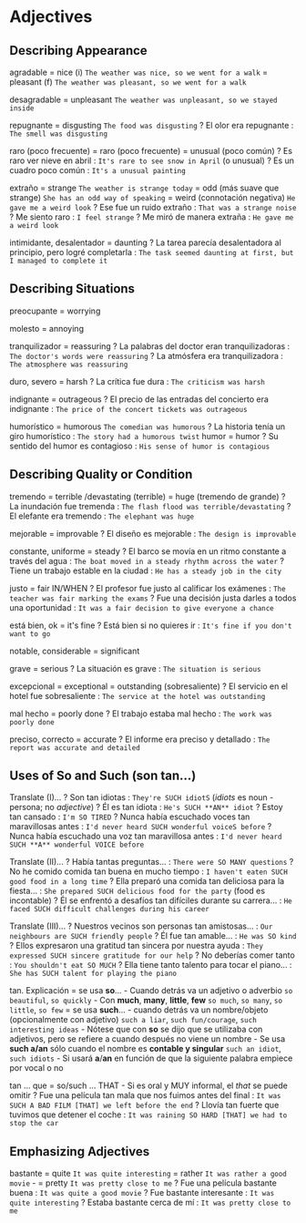 # Adjectives

## Describing Appearance

agradable
    = nice (i) `The weather was nice, so we went for a walk`
    = pleasant (f) `The weather was pleasant, so we went for a walk`

desagradable
    = unpleasant `The weather was unpleasant, so we stayed inside`

repugnante = disgusting `The food was disgusting`
    ? El olor era repugnante : `The smell was disgusting`

raro (poco frecuente)
    = raro (poco frecuente)
    = unusual (poco común)
    ? Es raro ver nieve en abril : `It's rare to see snow in April` (o unusual)
    ? Es un cuadro poco común : `It's a unusual painting`

extraño
    = strange `The weather is strange today`
    = odd (más suave que strange) `She has an odd way of speaking`
    = weird (connotación negativa) `He gave me a weird look`
    ? Ese fue un ruido extraño : `That was a strange noise`
    ? Me siento raro : `I feel strange`
    ? Me miró de manera extraña : `He gave me a weird look`

intimidante, desalentador = daunting
    ? La tarea parecía desalentadora al principio, pero logré completarla : `The task seemed daunting at first, but I managed to complete it`


## Describing Situations

preocupante = worrying

molesto = annoying

tranquilizador = reassuring
    ? La palabras del doctor eran tranquilizadoras : `The doctor's words were reassuring`
    ? La atmósfera era tranquilizadora : `The atmosphere was reassuring`

duro, severo = harsh
    ? La crítica fue dura : `The criticism was harsh`

indignante = outrageous
    ? El precio de las entradas del concierto era indignante : `The price of the concert tickets was outrageous`

humorístico = humorous `The comedian was humorous`
    ? La historia tenía un giro humorístico : `The story had a humorous twist`
humor = humor
    ? Su sentido del humor es contagioso : `His sense of humor is contagious`


## Describing Quality or Condition

tremendo
    = terrible /devastating (terrible)
    = huge (tremendo de grande)
    ? La inundación fue tremenda :  `The flash flood was terrible/devastating`
    ? El elefante era tremendo : `The elephant was huge`


mejorable = improvable
    ? El diseño es mejorable : `The design is improvable`

constante, uniforme = steady
    ? El barco se movía en un ritmo constante a través del agua : `The boat moved in a steady rhythm across the water`
    ? Tiene un trabajo estable en la ciudad : `He has a steady job in the city`

justo = fair IN/WHEN
    ? El profesor fue justo al calificar los exámenes : `The teacher was fair marking the exams`
    ? Fue una decisión justa darles a todos una oportunidad : `It was a fair decision to give everyone a chance`

está bien, ok = it's fine
    ? Está bien si no quieres ir : `It's fine if you don't want to go`

notable, considerable
    = significant

grave = serious
    ? La situación es grave : `The situation is serious`

excepcional
    = exceptional
    = outstanding (sobresaliente)
    ? El servicio en el hotel fue sobresaliente : `The service at the hotel was outstanding`

mal hecho = poorly done
    ? El trabajo estaba mal hecho : `The work was poorly done`

preciso, correcto = accurate
    ? El informe era preciso y detallado : `The report was accurate and detailed`

## Uses of So and Such (son tan...)

Translate (I)...
    ? Son tan idiotas : `They're SUCH idiotS` (_idiots_ es noun - persona; no _adjective_)
    ? Él es tan idiota : `He's SUCH **AN** idiot`
    ? Estoy tan cansado : `I'm SO TIRED`
    ? Nunca había escuchado voces tan maravillosas antes : `I'd never heard SUCH wonderful voiceS before`
    ? Nunca había escuchado una voz tan maravillosa antes : `I'd never heard SUCH **A** wonderful VOICE before`

Translate (II)...
    ? Había tantas preguntas... : `There were SO MANY questions`
    ? No he comido comida tan buena en mucho tiempo : `I haven't eaten SUCH good food in a long time`
    ? Ella preparó una comida tan deliciosa para la fiesta... : `She prepared SUCH delicious food for the party` (food es incontable)
    ? Él se enfrentó a desafíos tan difíciles durante su carrera... : `He faced SUCH difficult challenges during his career`

Translate (III)...
    ? Nuestros vecinos son personas tan amistosas... : `Our neighbours are SUCH friendly people`
    ? Él fue tan amable... : `He was SO kind`
    ? Ellos expresaron una gratitud tan sincera por nuestra ayuda : `They expressed SUCH sincere gratitude for our help`
    ? No deberías comer tanto : `You shouldn't eat SO MUCH`
    ? Ella tiene tanto talento para tocar el piano... : `She has SUCH talent for playing the piano`

tan. Explicación
    = se usa **so**...
        - Cuando detrás va un adjetivo o adverbio `so beautiful`, `so quickly`
        - Con **much**, **many**, **little**, **few** `so much`, `so many`, `so little`, `so few`
    = se usa **such**...
        - cuando detrás va un nombre/objeto (opcionalmente con adjetivo) `such a liar`, `such fun/courage`, `such interesting ideas`
        - Nótese que con **so** se dijo que se utilizaba con adjetivos, pero se refiere a cuando después no viene un nombre
        - Se usa **such a/an** sólo cuando el nombre es **contable y singular** `such an idiot`, `such idiots`
        - Si usará **a**/**an** en función de que la siguiente palabra empiece por vocal o no

tan ... que <consecuencia>
    = so/such ... THAT
        - Si es oral y MUY informal, el _that_ se puede omitir
    ? Fue una película tan mala que nos fuimos antes del final : `It was SUCH A BAD FILM [THAT] we left before the end`
    ? Llovía tan fuerte que tuvimos que detener el coche : `It was raining SO HARD [THAT] we had to stop the car`

## Emphasizing Adjectives

bastante <adjective>
    = quite  `It was quite interesting`
    = rather `It was rather a good movie` -
    = pretty `It was pretty close to me`
    ? Fue una película bastante buena : `It was quite a good movie`
    ? Fue bastante interesante : `It was quite interesting`
    ? Estaba bastante cerca de mí : `It was pretty close to me`
